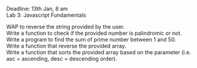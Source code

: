 Deadline: 13th Jan, 8 am <br>
Lab 3: Javascript Fundamentals<br>

WAP to reverse the string provided by the user.<br>
Write a function to check if the provided number is palindromic or not.<br>
Write a program to find the sum of prime number between 1 and 50.<br>
Write a function that reverse the provided array.<br>
Write a function that sorts the provided array based on the parameter (i.e. asc = ascending, desc = descending order).
